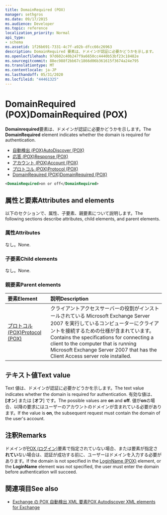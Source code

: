 ```yaml
---
title: DomainRequired (POX)
manager: sethgros
ms.date: 09/17/2015
ms.audience: Developer
ms.topic: reference
localization_priority: Normal
api_type:
- schema
ms.assetid: 1f26b691-7331-4c7f-a92b-dfcc66c26963
description: DomainRequired 要素は、ドメインが認証に必要かどうかを示します。
ms.openlocfilehash: 97d602c40b247f9a6650cc4440b53bf23c18482e
ms.sourcegitcommit: 88ec988f2bb67c1866d06b361615f3674a24e795
ms.translationtype: MT
ms.contentlocale: ja-JP
ms.lasthandoff: 05/31/2020
ms.locfileid: "44461325"
---
```

# <a name="domainrequired-pox"></a><span data-ttu-id="91ff6-103">DomainRequired (POX)</span><span class="sxs-lookup"><span data-stu-id="91ff6-103">DomainRequired (POX)</span></span>

<span data-ttu-id="91ff6-104">**Domainrequired**要素は、ドメインが認証に必要かどうかを示します。</span><span class="sxs-lookup"><span data-stu-id="91ff6-104">The **DomainRequired** element indicates whether the domain is required for authentication.</span></span> 
  
- [<span data-ttu-id="91ff6-105">自動検出 (POX)</span><span class="sxs-lookup"><span data-stu-id="91ff6-105">AutoDiscover (POX)</span></span>](autodiscover-pox.md)  
- [<span data-ttu-id="91ff6-106">応答 (POX)</span><span class="sxs-lookup"><span data-stu-id="91ff6-106">Response (POX)</span></span>](response-pox.md) 
- [<span data-ttu-id="91ff6-107">アカウント (POX)</span><span class="sxs-lookup"><span data-stu-id="91ff6-107">Account (POX)</span></span>](account-pox.md)  
- [<span data-ttu-id="91ff6-108">プロトコル (POX)</span><span class="sxs-lookup"><span data-stu-id="91ff6-108">Protocol (POX)</span></span>](protocol-pox.md)  
- [<span data-ttu-id="91ff6-109">DomainRequired (POX)</span><span class="sxs-lookup"><span data-stu-id="91ff6-109">DomainRequired (POX)</span></span>](domainrequired-pox.md)
  
```xml
<DomainRequired>on or off</DomainRequired>
```

## <a name="attributes-and-elements"></a><span data-ttu-id="91ff6-110">属性と要素</span><span class="sxs-lookup"><span data-stu-id="91ff6-110">Attributes and elements</span></span>

<span data-ttu-id="91ff6-111">以下のセクションで、属性、子要素、親要素について説明します。</span><span class="sxs-lookup"><span data-stu-id="91ff6-111">The following sections describe attributes, child elements, and parent elements.</span></span>
  
### <a name="attributes"></a><span data-ttu-id="91ff6-112">属性</span><span class="sxs-lookup"><span data-stu-id="91ff6-112">Attributes</span></span>

<span data-ttu-id="91ff6-113">なし。</span><span class="sxs-lookup"><span data-stu-id="91ff6-113">None.</span></span>
  
### <a name="child-elements"></a><span data-ttu-id="91ff6-114">子要素</span><span class="sxs-lookup"><span data-stu-id="91ff6-114">Child elements</span></span>

<span data-ttu-id="91ff6-115">なし。</span><span class="sxs-lookup"><span data-stu-id="91ff6-115">None.</span></span>
  
### <a name="parent-elements"></a><span data-ttu-id="91ff6-116">親要素</span><span class="sxs-lookup"><span data-stu-id="91ff6-116">Parent elements</span></span>

|<span data-ttu-id="91ff6-117">**要素**</span><span class="sxs-lookup"><span data-stu-id="91ff6-117">**Element**</span></span>|<span data-ttu-id="91ff6-118">**説明**</span><span class="sxs-lookup"><span data-stu-id="91ff6-118">**Description**</span></span>|
|:-----|:-----|
|[<span data-ttu-id="91ff6-119">プロトコル (POX)</span><span class="sxs-lookup"><span data-stu-id="91ff6-119">Protocol (POX)</span></span>](protocol-pox.md) <br/> |<span data-ttu-id="91ff6-120">クライアントアクセスサーバーの役割がインストールされている Microsoft Exchange Server 2007 を実行しているコンピューターにクライアントを接続するための仕様が含まれています。</span><span class="sxs-lookup"><span data-stu-id="91ff6-120">Contains the specifications for connecting a client to the computer that is running Microsoft Exchange Server 2007 that has the Client Access server role installed.</span></span>  <br/> |
   
## <a name="text-value"></a><span data-ttu-id="91ff6-121">テキスト値</span><span class="sxs-lookup"><span data-stu-id="91ff6-121">Text value</span></span>

<span data-ttu-id="91ff6-122">Text 値は、ドメインが認証に必要かどうかを示します。</span><span class="sxs-lookup"><span data-stu-id="91ff6-122">The text value indicates whether the domain is required for authentication.</span></span> <span data-ttu-id="91ff6-123">有効な値は、 **[オン**] または [**オフ**] です。</span><span class="sxs-lookup"><span data-stu-id="91ff6-123">The possible values are **on** and **off**.</span></span> <span data-ttu-id="91ff6-124">値が**on**の場合、以降の要求にはユーザーのアカウントのドメインが含まれている必要があります。</span><span class="sxs-lookup"><span data-stu-id="91ff6-124">If the value is **on**, the subsequent request must contain the domain of the user's account.</span></span>
  
## <a name="remarks"></a><span data-ttu-id="91ff6-125">注釈</span><span class="sxs-lookup"><span data-stu-id="91ff6-125">Remarks</span></span>

<span data-ttu-id="91ff6-126">ドメインが[POX (ログイン)](loginname-pox.md)要素で指定されていない場合、または要素が指定さ**れてい**ない場合は、認証が成功する前に、ユーザーはドメインを入力する必要があります。</span><span class="sxs-lookup"><span data-stu-id="91ff6-126">If the domain is not specified in the [LoginName (POX)](loginname-pox.md) element, or the **LoginName** element was not specified, the user must enter the domain before authentication will succeed.</span></span> 
  
## <a name="see-also"></a><span data-ttu-id="91ff6-127">関連項目</span><span class="sxs-lookup"><span data-stu-id="91ff6-127">See also</span></span>

- [<span data-ttu-id="91ff6-128">Exchange の POX 自動検出 XML 要素</span><span class="sxs-lookup"><span data-stu-id="91ff6-128">POX Autodiscover XML elements for Exchange</span></span>](pox-autodiscover-xml-elements-for-exchange.md)

